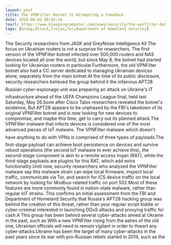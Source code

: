 ```yaml
---
layout: post
title: The VPNFilter Botnet Is Attempting a Comeback
date: 2018-06-02 00:02:14
tourl: https://www.bleepingcomputer.com/news/security/the-vpnfilter-botnet-is-attempting-a-comeback/
tags: [Group,Attack,Trojan,Tor,Department of Homeland Security]
---
```

The Security researchers from JASK and GreyNoise Intelligence All The focus on Ukrainian routers is not a surprise for researchers. The first version of the VPNFilter botnet infected over 500,000 routers and NAS devices located all over the world, but since May 8, the botnet had started looking for Ukrainian routers in particular.Furthermore, the old VPNFilter botnet also had a CC server dedicated to managing Ukrainian devices alone, separately from the main botnet.At the time of its public disclosure, security researchers believed the group behind it the infamous APT28 Russian cyber-espionage unit was preparing an attack on Ukraine's IT infrastructure ahead of the UEFA Champions League final, held last Saturday, May 26.Soon after Cisco Talos researchers revealed the botnet's existence, But APT28 appears to be unphased by the FBI's takedown of its original VPNFilter botnet and is now looking for new devices to compromise, and maybe this time, get to carry out its planned attack.The VPNFilter malware that infects devices is considered one of the most advanced pieces of IoT malware. The VPNFilter malware which doesn't have anything to do with VPNs is comprised of three types of payloads.The first-stage payload can achieve boot persistence on devices and survive reboot operations (the second IoT malware to ever achieve this), the second-stage component is akin to a remote access trojan (RAT), while the third-stage payloads are plugins for this RAT, which add extra functionality.Until now, security researchers who analyzed the VPNFilter malware say this malware strain can wipe local firmware, inspect local traffic, communicate via Tor, and search for ICS device traffic on the local network by looking for Modbus-related traffic on port 502.Most of these features are more commonly found in nation-state malware, rather than regular IoT strains. This confirms an initial assessment from the FBI and Department of Homeland Security that Russia's APT28 hacking group was behind the creation of this threat, rather than your regular script kiddie or cyber-criminal interested in launching DDoS attacks and proxying traffic for cash.A This group has been behind several cyber-attacks aimed at Ukraine in the past, such as With a new VPNFilter rising from the ashes of the old one, Ukrainian officials will need to remain vigilant in order to thwart any cyber-attacks.Ukraine has been the target of many cyber-attacks in the past years since its war with pro-Russian rebels started in 2014, such as the 